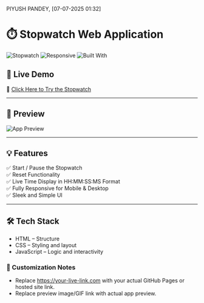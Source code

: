 PIYUSH PANDEY, [07-07-2025 01:32]
# ⏱️ Stopwatch Web Application

![Stopwatch](https://img.shields.io/badge/Stopwatch-App-blue?style=for-the-badge&logo=javascript)
![Responsive](https://img.shields.io/badge/Responsive%20Design-%F0%9F%93%8C-green?style=for-the-badge)
![Built With](https://img.shields.io/badge/Built%20with-HTML%20%7C%20CSS%20%7C%20JS-orange?style=for-the-badge&logo=code)

## 🚀 Live Demo

🔗 [Click Here to Try the Stopwatch](https://your-live-link.com)

---

## 📸 Preview

![App Preview](https://your-image-link.com/preview.gif)

---

## 💡 Features

✅ Start / Pause the Stopwatch  
✅ Reset Functionality  
✅ Live Time Display in HH:MM:SS:MS Format  
✅ Fully Responsive for Mobile & Desktop  
✅ Sleek and Simple UI  

---

## 🛠️ Tech Stack

- HTML – Structure
- CSS – Styling and layout
- JavaScript – Logic and interactivity



### 🔧 Customization Notes

- Replace https://your-live-link.com with your actual GitHub Pages or hosted site link.
- Replace preview image/GIF link with actual app preview.
